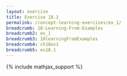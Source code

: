 ```yaml
---
layout: exercise
title: Exercise 18.1
permalink: /concept-learning-exercises/ex_1/
breadcrumb: 18-Learning-From-Examples
breadcrumb2: ex_1
breadcrumb3: 18learningFromExamples
breadcrumb4: ch18ex1
breadcrumb5: ex18.1
---
```


{% include mathjax_support %}

